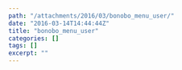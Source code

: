```yaml
---
path: "/attachments/2016/03/bonobo_menu_user/"
date: "2016-03-14T14:44:44Z"
title: "bonobo_menu_user"
categories: []
tags: []
excerpt: ""
---
```


